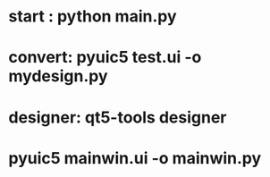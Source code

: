 # start : python main.py
# convert: pyuic5 test.ui -o mydesign.py
# designer: qt5-tools designer

# pyuic5 mainwin.ui -o mainwin.py